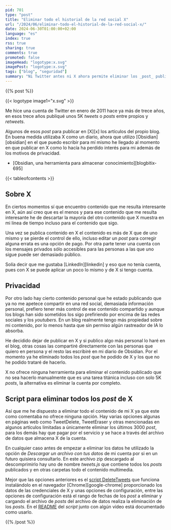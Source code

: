 ```yaml
---
pid: 701
type: "post"
title: "Eliminar todo el historial de la red social X"
url: "/2024/06/eliminar-todo-el-historial-de-la-red-social-x/"
date: 2024-06-30T01:00:00+02:00
language: "es"
index: true
rss: true
sharing: true
comments: true
promoted: false
imageHead: "logotype:x.svg"
imagePost: "logotype:x.svg"
tags: ["blog", "seguridad"]
summary: "Ni Twitter antes ni X ahora permite eliminar los _post_ publicados en esta red social, ni siquiera como una opción de pago. Al igual que otras redes sociales se publica y se puede obtener toda o mucha de la información que una persona ha publicado. Hay un script de JavaScript que con Chrome permite eliminar todos los _post_ publicados en X."
---
```


{{% post %}}

{{< logotype image1="x.svg" >}}

Me hice una cuenta de Twitter en enero de 2011 hace ya más de trece años, en esos trece años publiqué unos 5K _tweets_ o _posts_ entre propios y _retweets_.

Algunos de esos _post_ para publicar en [X][x] los artículos del propio blog. En buena medida utilizaba X como un diario, ahora que utilizo [Obsidian][obsidian] en el que puedo escribir para mí mismo he llegado al momento en que publicar en X como lo hacía ha perdido interés para mi además de los motivos de privacidad.

* [Obsidian, una herramienta para almacenar conocimiento][blogbitix-695]

{{< tableofcontents >}}

## Sobre X

En ciertos momentos sí que encuentro contenido que me resulta interesante en X, aún así creo que es el menos y para ese contenido que me resulta interesante he de descartar la mayoría del otro contenido que X muestra en mi linea de tiempo incluso para el contenido que sigo.

Una vez se publica contenido en X el contenido es más de X que de uno mismo y se pierde el control de ello, incluso editar un _post_ para corregir alguna errata es una opción de pago. Por otra parte tener una cuenta con los mensajes privados sólo accesibles para las personas a las que uno sigue puede ser demasiado público.

Solía decir que me gustaba [LinkedIn][linkedin] y eso que no tenía cuenta, pues con X se puede aplicar un poco lo mismo y de X si tengo cuenta.

## Privacidad

Por otro lado hay cierto contenido personal que he estado publicando que ya no me apetece compartir en una red social, demasiada información personal, prefiero tener más control de ese contenido compartido y aunque los blogs han sido sometidos los sigo prefiriendo por encima de las redes sociales y los _youtubers_. En un blog realmente tengo más propiedad sobre mi contenido, por lo menos hasta que sin permiso algún rastreador de IA lo absorba.

He decidido dejar de publicar en X y si publico algo más personal lo haré en el blog, otras cosas las compartiré directamente con las personas que quiero en persona y el resto las escribiré en mi diario de Obsidian. Por el momento ya he eliminado todos los _post_ que he podido de X y los que no he podido trataré de hacerlo.

X no ofrece ninguna herramienta para eliminar el contenido publicado que no sea hacerlo manualmente que es una tarea titánica incluso con solo 5K _posts_, la alternativa es eliminar la cuenta por completo.

## Script para eliminar todos los _post_ de X

Así que me he dispuesto a eliminar todo el contenido de mi X ya que este como comentaba no ofrece ninguna opción. Hay varias opciones algunas en páginas web como TweetDelete, TweetEraser y otras mencionadas en algunos artículos limitadas a únicamente eliminar los últimos 3000 _post_, para los demás hay que pagar por el servicio y se hace a través del archivo de datos que almacena X de la cuenta.

En cualquier caso antes de empezar a eliminar los datos he utilizado la opción de _Descargar un archivo con tus datos_ de mi cuenta por si en un futuro quisiera consultarlo. En este archivo zip descargado al descomprimirlo hay uno de nombre _tweets.js_ que contiene todos los _posts_ publicados y en otras carpetas todo el contenido multimedia.

Mejor que las opciones anteriores es el [script DeleteTweets](https://github.com/Lyfhael/DeleteTweets/blob/main/main.js) que funciona instalándolo en el navegador [Chrome][google-chrome] proporcionado los datos de las credenciales de X y unas opciones de configuración, entre las opciones de configuración está el rango de fechas de los _post_ a eliminar y cargando el archivo de _posts_ del archivo de datos realiza la eliminación de los _posts_. En el [README](https://github.com/Lyfhael/DeleteTweets/tree/main) del _script_ junto con algún vídeo está documentado como usarlo.

{{% /post %}}